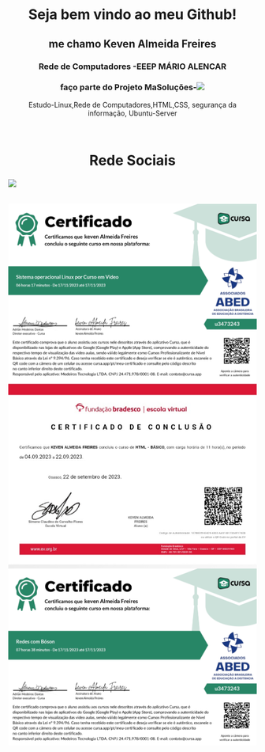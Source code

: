 
<html>
<head>
</head>
<body>
<h1 align="center">Seja bem vindo ao meu Github!</h1>

<h2 align="center">me chamo Keven Almeida Freires</h2>
<h3 align="center">Rede de Computadores -EEEP MÁRIO ALENCAR</h3>
<h3 align="center">faço parte do Projeto MaSoluções<span>-</span><img src="MASOLUCÕES.png" width="40px"></h3>
<p color="blue" align="center">Estudo-Linux,Rede de Computadores,HTML,CSS, segurança da informação, Ubuntu-Server</p>
<br>
<h1 align="center">Rede Sociais</h1>
<a href="https://www.instagram.com/kevenalmeida1414/"><img src="https://upload.wikimedia.org/wikipedia/commons/thumb/a/a5/Instagram_icon.png/600px-Instagram_icon.png" width="50px" align="center"></a>
<a href="https://www.linkedin.com/in/keven-a-6012502a0/><img src="https://static-00.iconduck.com/assets.00/linkedin-icon-512x512-vkm0drb1.png" width="700px" align="center"></a>
<br>
<br>
<br>
<img src="certificate_1700240516626.jpg" align="center">
<img src="20231117_190030_070103.jpg" align="center">
<img src="CERTIFICADO_Redes.jpg" align="center">
</body>
</html>
